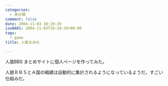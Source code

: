 ```yaml
---
categories:
  - 未分類
comment: false
date: 2004-11-03 10:29:39
iso8601: 2004-11-03T10:29:39+09:00
tags:
  - game
title: 人狼まみれ

---
```


<div class="entry-body">
  <p>人狼BBS まとめサイトに個人ページを作ってみた。</p>

  <p>人狼ＢＢＳとＡ国の戦績は自動的に集計されるようになっているようだ。すごい仕組みだ。</p>
</div>
